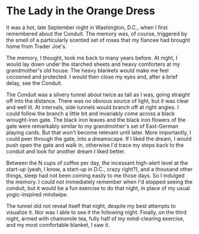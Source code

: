 # The Lady in the Orange Dress

It was a hot, late September night in Washington, D.C., when I first remembered about the Conduit. The memory was, of course, triggered by the smell of a particularly scented set of roses that my fiancee had brought home from Trader Joe's.

The memory, I thought, took me back to many years before. At night, I would lay down under the starched sheets and heavy comforters at my grandmother's old house. The heavy blankets would make me feel cocooned and protected. I would then close my eyes and, after a brief delay, see the Conduit. 

The Conduit was a silvery tunnel about twice as tall as I was, going straight off into the distance. There was no obvious source of light, but it was clear and well lit. At intervals, side tunnels would branch off at right angles. I could follow the branch a little bit and invariably come across a black wrought-iron gate. The black iron leaves and the black iron flowers of the gate were remarkably similar to my grandmother's set of East-German playing cards. But that won't become relevant until later. More importantly, I could peer through the gate, into a dreamscape. If I liked the dream, I would push open the gate and walk in, otherwise I'd trace my steps back to the conduit and look for another dream I liked better. 

Between the N cups of coffee per day, the incessant high-alert level at the start-up (yeah, I know, a start-up in D.C., crazy right?), and a thousand other things, sleep had not been coming easily to me those days. So I indulged the memory. I could not immediately remember when I'd stopped seeing the conduit, but it would be a fun exercise to do that night, in place of my usual yogic-inspired mindwipe. 

The tunnel did not reveal itself that night, despite my best attempts to visualize it. Nor was I able to see it the following night. Finally, on the third night, armed with chamomile tea, fully half of my mind-clearing exercise, and my most comfortable blanket, I saw it. 




